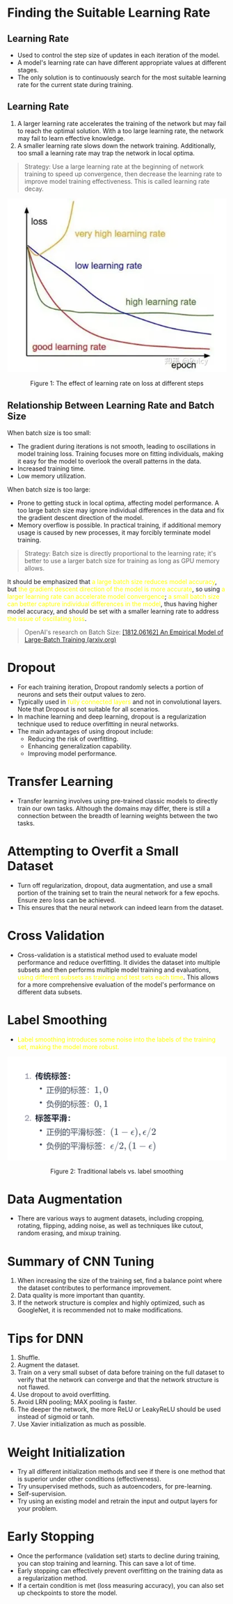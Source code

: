 # Finding the Suitable Learning Rate
## Learning Rate
- Used to control the step size of updates in each iteration of the model.
- A model's learning rate can have different appropriate values at different stages.
- The only solution is to continuously search for the most suitable learning rate for the current state during training.

## Learning Rate
1. A larger learning rate accelerates the training of the network but may fail to reach the optimal solution. With a too large learning rate, the network may fail to learn effective knowledge.
2. A smaller learning rate slows down the network training. Additionally, too small a learning rate may trap the network in local optima.

> Strategy: Use a large learning rate at the beginning of network training to speed up convergence, then decrease the learning rate to improve model training effectiveness. This is called learning rate decay.

<div align="center">
  <img src="https://github.com/YapWH1208/Neural-Network-Notes/blob/main/%E6%8A%80%E5%B7%A7/Hyperparameter%20Tuning/Pasted%20image%2020231231092406.png" alt="The effect of learning rate on loss at different steps">
  <p>Figure 1: The effect of learning rate on loss at different steps</p>
</div>

## Relationship Between Learning Rate and Batch Size
When batch size is too small:
- The gradient during iterations is not smooth, leading to oscillations in model training loss. Training focuses more on fitting individuals, making it easy for the model to overlook the overall patterns in the data.
- Increased training time.
- Low memory utilization.

When batch size is too large:
- Prone to getting stuck in local optima, affecting model performance. A too large batch size may ignore individual differences in the data and fix the gradient descent direction of the model.
- Memory overflow is possible. In practical training, if additional memory usage is caused by new processes, it may forcibly terminate model training.

> Strategy: Batch size is directly proportional to the learning rate; it's better to use a larger batch size for training as long as GPU memory allows.

It should be emphasized that <font color="#ffff00">a large batch size reduces model accuracy</font>, but <font color="#ffff00">the gradient descent direction of the model is more accurate</font>, so using <font color="#ffff00">a larger learning rate can accelerate model convergence</font>; <font color="#ffff00">a small batch size can better capture individual differences in the model</font>, thus having higher model accuracy, and should be set with a smaller learning rate to address <font color="#ffff00">the issue of oscillating loss</font>.

> OpenAI's research on Batch Size: [[1812.06162] An Empirical Model of Large-Batch Training (arxiv.org)](https://arxiv.org/abs/1812.06162)

# Dropout
- For each training iteration, Dropout randomly selects a portion of neurons and sets their output values to zero.
- Typically used in <font color="#ffff00">fully connected layers</font> and not in convolutional layers. Note that Dropout is not suitable for all scenarios.
- In machine learning and deep learning, dropout is a regularization technique used to reduce overfitting in neural networks.
- The main advantages of using dropout include:
	- Reducing the risk of overfitting.
	- Enhancing generalization capability.
	- Improving model performance.

# Transfer Learning
- Transfer learning involves using pre-trained classic models to directly train our own tasks. Although the domains may differ, there is still a connection between the breadth of learning weights between the two tasks.

# Attempting to Overfit a Small Dataset
- Turn off regularization, dropout, data augmentation, and use a small portion of the training set to train the neural network for a few epochs. Ensure zero loss can be achieved.
- This ensures that the neural network can indeed learn from the dataset.

# Cross Validation
- Cross-validation is a statistical method used to evaluate model performance and reduce overfitting. It divides the dataset into multiple subsets and then performs multiple model training and evaluations, <font color="#ffff00">using different subsets as training and test sets each time</font>. This allows for a more comprehensive evaluation of the model's performance on different data subsets.

# Label Smoothing
- <font color="#ffff00">Label smoothing introduces some noise into the labels of the training set, making the model more robust.</font>

<div align="center">
  <img src="https://github.com/YapWH1208/Neural-Network-Notes/blob/main/%E6%8A%80%E5%B7%A7/Hyperparameter%20Tuning/Pasted%20image%2020231231110115.png" alt="Traditional labels vs. label smoothing">
  <p>Figure 2: Traditional labels vs. label smoothing</p>
</div>

# Data Augmentation
- There are various ways to augment datasets, including cropping, rotating, flipping, adding noise, as well as techniques like cutout, random erasing, and mixup training.

# Summary of CNN Tuning
1. When increasing the size of the training set, find a balance point where the dataset contributes to performance improvement.
2. Data quality is more important than quantity.
3. If the network structure is complex and highly optimized, such as GoogleNet, it is recommended not to make modifications.

# Tips for DNN
1. Shuffle.
2. Augment the dataset.
3. Train on a very small subset of data before training on the full dataset to verify that the network can converge and that the network structure is not flawed.
4. Use dropout to avoid overfitting.
5. Avoid LRN pooling; MAX pooling is faster.
6. The deeper the network, the more ReLU or LeakyReLU should be used instead of sigmoid or tanh.
7. Use Xavier initialization as much as possible.

# Weight Initialization
- Try all different initialization methods and see if there is one method that is superior under other conditions (effectiveness).
- Try unsupervised methods, such as autoencoders, for pre-learning.
- Self-supervision.
- Try using an existing model and retrain the input and output layers for your problem.

# Early Stopping
- Once the performance (validation set) starts to decline during training, you can stop training and learning. This can save a lot of time.
- Early stopping can effectively prevent overfitting on the training data as a regularization method.
- If a certain condition is met (loss measuring accuracy), you can also set up checkpoints to store the model.

